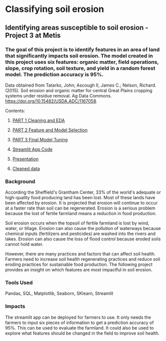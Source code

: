 # Classifying soil erosion
## Identifying areas susceptible to soil erosion - Project 3 at Metis

### The goal of this project is to identify features in an area of land that significantly impacts soil erosion. The model created in this project uses six features: organic matter, field operations, slope, crop rotation, soil texture, and yield in a random forest model. The prediction accuracy is 95%.

Data obtained from
Tatarko, John; Ascough II, James C.; Nelson, Richard. (2015). Soil erosion and organic matter for central Great Plains cropping systems under residue removal. Ag Data
Commons. https://doi.org/10.15482/USDA.ADC/1167058.

Contents:

1. [PART 1 Cleaning and EDA](https://github.com/chennat811/Classifying_soil_erosion/blob/master/Project_3_PART1_Cleaning_and_EDA.ipynb)

2. [PART 2 Feature and Model Selection](https://github.com/chennat811/Classifying_soil_erosion/blob/master/Project_3_PART2_feature_and_model_selection.ipynb)

3. [PART 3 Final Model Tuning](https://github.com/chennat811/Classifying_soil_erosion/blob/master/Project_3_PART3_Final_Model.ipynb)

4. [Streamlit App Code](https://github.com/chennat811/Classifying_soil_erosion/blob/master/streamlit_proj3.py)

5. [Presentation](https://github.com/chennat811/Classifying_soil_erosion/blob/master/project3_wo_demo.pptx)

6. [Cleaned data](https://github.com/chennat811/Classifying_soil_erosion/blob/master/cleaned_df.csv)

### Background
According the Sheffield's Grantham Center, 33% of the world's adequate or high-quality food producing land has been lost. Most of these lands have been affected by erosion. It is projected that erosion will continue to occur at a faster rate than soil can be regenerated. Erosion is a serious problem because the lost of fertile farmland means a reduction in food production.

Soil erosion occurs when the topsoil of fertile farmland is lost by wind, water, or tillage. Erosion can also cause the pollution of waterways because chemical inputs (fertilizers and pesticides) are washed into the rivers and lakes. Erosion can also cause the loss of flood control because eroded soils cannot hold water.

However, there are many practices and factors that can affect soil health. Farmers need to increase soil health regenerating practices and reduce soil eroding practices for sustainable food production. The following project provides an insight on which features are most impactful in soil erosion.

### Tools Used
Pandas, SQL, Matplotlib, Seaborn, SKlearn, Streamlit

### Impacts
The streamlit app can be deployed for farmers to use. It only needs the farmers to input six pieces of information to get a prediction accuracy of 95%. This can be used to evaluate the farmland. It could also be used to explore what features should be changed in the field to improve soil health.
